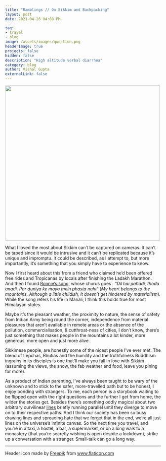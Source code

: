 ```yaml
---
title: "Ramblings // On Sikkim and Backpacking"
layout: post
date: 2021-04-26 04:08 PM

tag:
- travel
- blog
image: /assets/images/question.png
headerImage: true
projects: false
hidden: false
description: "High altitude verbal diarrhea"
category: blog
author: Vishal Gupta
externalLink: false
---
```


<img src = "https://mir-s3-cdn-cf.behance.net/project_modules/max_1200/46abad117268359.60869d288ec68.jpg" width ="500" align="center">

What I loved the most about Sikkim can’t be captured on cameras. It can’t be taped since it would be intrusive and it can’t be replicated because it’s unique and impromptu. It could be described, as I attempt to, but more importantly, it’s something that you simply have to experience to know.

Now I first heard about this from a friend who claimed he’d been offered free rides and Tropicanas by locals after finishing the Ladakh Marathon. And then I found [Ronnie’s song](https://www.youtube.com/watch?v=GSLX7smfIbU&ab_channel=Ronnie%26Barty), whose chorus goes : *"Dil hai pahadi, thoda anadi. Par duniya ke maya mein phasta nahi”* (*My heart belongs to the mountains. Although a little childish, it doesn’t get hindered by materialism*). While the song refers his life in Manali, I think this holds true for most Himalayan states.

Maybe it’s the pleasant weather, the proximity to nature, the sense of safety from Indian Army being round the corner, independence from material pleasures that aren’t available in remote areas or the absence of the pollution, commercialisation, & cutthroat-ness of cities, I don’t know, there’s just something that makes people in the mountains a lot kinder, more generous, more open and just more alive.

Sikkimese people, are honestly some of the nicest people I’ve ever met. The blend of Lepchas, Bhutias and the humility and the truthfulness Buddhism ingrains in its disciples is one that’ll make you fall in love with Sikkim (assuming the views, the snow, the fab weather and food, leave you pining for more).

As a product of Indian parenting, I’ve always been taught to be wary of the unknown and to stick to the safer, more-travelled path but to be honest, I enjoy bonding with strangers. To me, each person is a storybook waiting to be flipped open with the right questions and the further I get from home, the wilder the stories get. Besides there’s something oddly magical about two arbitrary curvilinear [lines](https://redd.it/f2w3cx) briefly running parallel until they diverge to move on to their respective paths. And I think our society has been so busy drawing lines and spreading hate that we forget that in the end, we’re all just lines on the universe’s infinite canvas. So the next time you travel, and you’re in a taxi, a hostel, a bar, a supermarket, or on a long walk to a monastery (that you’re secretly wishing is open despite a lockdown), strike up a conversation with a stranger. Small-talk can go a long way.

---

<div>Header icon made by <a href="https://www.freepik.com" title="Freepik">Freepik</a> from <a href="https://www.flaticon.com/" title="Flaticon">www.flaticon.com</a></div>